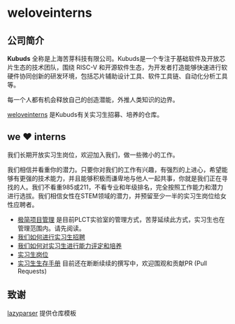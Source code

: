 # weloveinterns

## 公司简介

**Kubuds** 全称是上海苦芽科技有限公司。Kubuds是一个专注于基础软件及开放芯片生态的技术团队，围绕 RISC-V 和开源软件生态，为开发者打造能够快速进行软硬件协同创新的研发环境，包括芯片辅助设计工具、软件工具链、自动化分析工具等。

每一个人都有机会释放自己的创造潜能，外推人类知识的边界。

[weloveinterns](https://github.com/kubuds/weloveinterns) 是Kubuds有关实习生招募、培养的仓库。


## we ❤️ interns

我们长期开放实习生岗位，欢迎加入我们，做一些微小的工作。

我们相信并看重你的潜力。只要你对我们的工作有兴趣，有强烈的上进心，希望能够有更强的技术能力，并且能够积极而谦卑地与他人一起共事，你就是我们正在寻找的人。我们不看重985或211，不看专业和年级排名，完全按照工作能力和潜力进行选拔。我们相信女性在STEM领域的潜力，并预留至少一半的实习生岗位给女性应聘者。

- [极简项目管理](https://github.com/lazyparser/minimalist-team-leader) 是目前PLCT实验室的管理方式，苦芽延续此方式，实习生也在管理范围内。请先阅读。
- [我们如何进行实习生招聘](how-do-we-interview-interns.md)
- [我们如何对实习生进行能力评定和培养](how-do-we-rank-interns.md)
- [实习生岗位](open-internships.md)
- [实习生生存手册](https://github.com/lazyparser/survivial-manual-for-interns) 目前还在断断续续的撰写中，欢迎围观和贡献PR (Pull Requests)

## 致谢  
[lazyparser](https://github.com/lazyparser) 提供仓库模板
